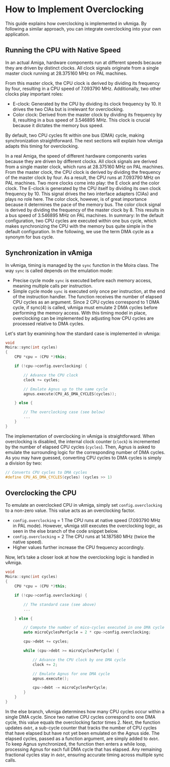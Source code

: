 # How to Implement Overclocking

This guide explains how overclocking is implemented in vAmiga. By following a similar approach, you can integrate overclocking into your own application.

## Running the CPU with Native Speed

In an actual Amiga, hardware components run at different speeds because they are driven by distinct clocks. All clock signals originate from a single master clock running at 28.375160 MHz on PAL machines.

From this master clock, the CPU clock is derived by dividing its frequency by four, resulting in a CPU speed of 7.093790 MHz. Additionally, two other clocks play important roles:

- E-clock: Generated by the CPU by dividing its clock frequency by 10. It drives the two CIAs but is irrelevant for overclocking.
- Color clock: Derived from the master clock by dividing its frequency by 8, resulting in a bus speed of 3.546895 MHz. This clock is crucial because it dictates the memory bus speed.

By default, two CPU cycles fit within one bus (DMA) cycle, making synchronization straightforward. The next sections will explain how vAmiga adapts this timing for overclocking.

In a real Amiga, the speed of different hardware components varies because they are driven by different clocks. All clock signals are derived from a single master clock, which runs at 28.375160 MHz on PAL machines. From the master clock, the CPU clock is derived by dividing the frequency of the master clock by four. As a result, the CPU runs at 7.093790 MHz on PAL machines. Two more clocks come into play: the E clock and the color clock. The E-clock is generated by the CPU itself by dividing its own clock frequency by 10. This signal drives the two interface adapters (CIAs) and plays no role here. The color clock, however, is of great importance because it determines the pace of the memory bus. The color clock signal is derived by dividing the frequency of the master clock by 8. This results in a bus speed of 3.546895 MHz on PAL machines. In summary: In the default configuration, two CPU cycles are executed within one bus cycle, which makes synchronizing the CPU with the memory bus quite simple in the default configuration. In the following, we use the term DMA cycle as a synonym for bus cycle.

## Synchronization in vAmiga

In vAmiga, timing is managed by the `sync` function in the Moira class. The way `sync` is called depends on the emulation mode:
- Precise cycle mode
  `sync` is executed before each memory access, meaning multiple calls per instruction.
- Simple cycle mode
  `sync` is executed only once per instruction, at the end of the instruction handler.
The function receives the number of elapsed CPU cycles as an argument. Since 2 CPU cycles correspond to 1 DMA cycle, if sync(4) is called, vAmiga must emulate 2 DMA cycles before performing the memory access.
With this timing model in place, overclocking can be implemented by adjusting how CPU cycles are processed relative to DMA cycles.

Let's start by examining how the standard case is implemented in vAmiga:

```c++ 
void
Moira::sync(int cycles)
{
    CPU *cpu = (CPU *)this;

    if (!cpu->config.overclocking) {

        // Advance the CPU clock
        clock += cycles;

        // Emulate Agnus up to the same cycle
        agnus.execute(CPU_AS_DMA_CYCLES(cycles));

    } else {

        // The overclocking case (see below)
        ...
    }
}
```

The implementation of overclocking in vAmiga is straightforward. When overclocking is disabled, the internal clock counter (`clock`) is incremented by the number of elapsed CPU cycles (`cycles`). Then, Agnus is asked to emulate the surrounding logic for the corresponding number of DMA cycles. As you may have guessed, converting CPU cycles to DMA cycles is simply a division by two:

```c++
// Converts CPU cycles to DMA cycles
#define CPU_AS_DMA_CYCLES(cycles) (cycles >> 1)
```

## Overclocking the CPU

To emulate an overclocked CPU in vAmiga, simply set `config.overclocking` to a non-zero value. This value acts as an overclocking factor.
- `config.overclocking` = 1 
   The CPU runs at native speed (7.093790 MHz in PAL mode). However, vAmiga still executes the overclocking logic, as seen in the else branch of the code snippet below.
- `config.overclocking` = 2 
   The CPU runs at 14.187580 MHz (twice the native speed).
- Higher values further increase the CPU frequency accordingly.

Now, let’s take a closer look at how the overclocking logic is handled in vAmiga.

```c++
void
Moira::sync(int cycles)
{
    CPU *cpu = (CPU *)this;

    if (!cpu->config.overclocking) {

        // The standard case (see above)
        ...

    } else {

        // Compute the number of mico-cycles executed in one DMA cycle
        auto microCyclesPerCycle = 2 * cpu->config.overclocking;

        cpu->debt += cycles;

        while (cpu->debt >= microCyclesPerCycle) {

            // Advance the CPU clock by one DMA cycle
            clock += 2;

            // Emulate Agnus for one DMA cycle
            agnus.execute();

            cpu->debt -= microCyclesPerCycle;
        }
    }
}
```

In the else branch, vAmiga determines how many CPU cycles occur within a single DMA cycle. Since two native CPU cycles correspond to one DMA cycle, this value equals the overclocking factor times 2. 
Next, the function updates `debt`, a sub-cycle counter that tracks the number of CPU cycles that have elapsed but have not yet been emulated on the Agnus side. The elapsed cycles, passed as a function argument, are simply added to `debt`.
To keep Agnus synchronized, the function then enters a while loop, processing Agnus for each full DMA cycle that has elapsed. Any remaining fractional cycles stay in `debt`, ensuring accurate timing across multiple sync calls.
